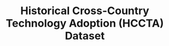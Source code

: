 ---
citation: 'Comin, D. and Hohijn B., "Cross-Country Technological Adoption: Making
  the Theories Face the Facts". Journal of Monetary Economics, January 2004, pp. 39-83.'
contributors: NBER
cost: None
description: This Historical Cross Country Technology Adoption Dataset is a dataset
  that was collected to allow for the analysis of the adoption patterns of some of
  the major technologies introduced in the past 250 years across the World's leading
  industrialized economies.
documentation: https://www.nber.org/hccta/hcctadhelp.pdf
last_edit: Fri, 03 Dec 2021 15:27:30 GMT
location: https://www.nber.org/research/data/historical-cross-country-technology-adoption-hccta-dataset
maintained_by: Diego A. Comin, diego.comin@nyu.edu, Bart Hobijin, bart.hobijn@ny.frb.org
related_publications: 'Comin, D. and Hohijn B., "Cross-Country Technological Adoption:
  Making the Theories Face the Facts". Journal of Monetary Economics, January 2004,
  pp. 39-83.'
shortname: historical_cross_county
tags:
- geography
- technology
- adoption
- metrics
title: Historical Cross-Country Technology Adoption (HCCTA) Dataset
uuid: 602ecd9b-4b5d-45f6-9ee2-16c6d83aeb9f
---